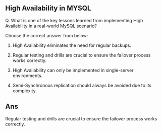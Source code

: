## High Availability in MYSQL

Q. What is one of the key lessons learned from implementing High Availability in a real-world MySQL scenario?

Choose the correct answer from below:
  
  1. High Availability eliminates the need for regular backups.

  2. Regular testing and drills are crucial to ensure the failover process works correctly.

  3. High Availability can only be implemented in single-server environments.

  4. Semi-Synchronous replication should always be avoided due to its complexity.

## Ans
Regular testing and drills are crucial to ensure the failover process works correctly.
